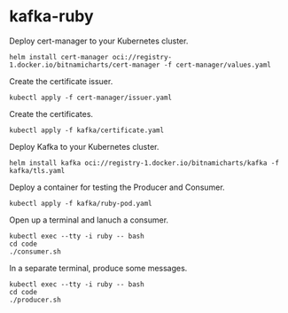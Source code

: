 # kafka-ruby

Deploy cert-manager to your Kubernetes cluster.
```
helm install cert-manager oci://registry-1.docker.io/bitnamicharts/cert-manager -f cert-manager/values.yaml
```

Create the certificate issuer.
```
kubectl apply -f cert-manager/issuer.yaml
```

Create the certificates.
```
kubectl apply -f kafka/certificate.yaml
```

Deploy Kafka to your Kubernetes cluster.
```
helm install kafka oci://registry-1.docker.io/bitnamicharts/kafka -f kafka/tls.yaml
```

Deploy a container for testing the Producer and Consumer.
```
kubectl apply -f kafka/ruby-pod.yaml
```

Open up a terminal and lanuch a consumer.
```
kubectl exec --tty -i ruby -- bash
cd code
./consumer.sh
```

In a separate terminal, produce some messages.
```
kubectl exec --tty -i ruby -- bash
cd code
./producer.sh
```